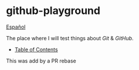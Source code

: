 # github-playground

[Español](README.es.md)

The place where I will test things about _Git_ & _GitHub_.

- [Table of Contents](TableOfContents.md)

This was add by a PR rebase